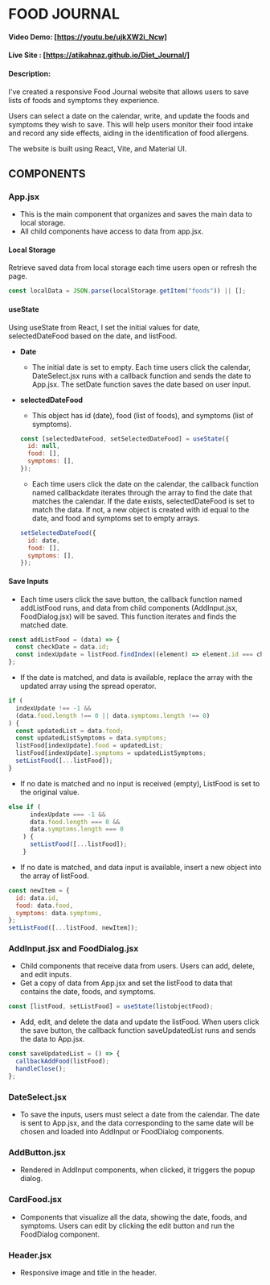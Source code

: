 # FOOD JOURNAL

#### Video Demo: [https://youtu.be/ujkXW2i_Ncw]

#### Live Site : [https://atikahnaz.github.io/Diet_Journal/]

#### Description:

I've created a responsive Food Journal website that allows users to save lists of foods and symptoms they experience.

Users can select a date on the calendar, write, and update the foods and symptoms they wish to save. This will help users monitor their food intake and record any side effects, aiding in the identification of food allergens.

The website is built using React, Vite, and Material UI.

## COMPONENTS

### App.jsx

- This is the main component that organizes and saves the main data to local storage.
- All child components have access to data from app.jsx.

#### Local Storage

Retrieve saved data from local storage each time users open or refresh the page.

```jsx
const localData = JSON.parse(localStorage.getItem("foods")) || [];
```

#### useState

Using useState from React, I set the initial values for date, selectedDateFood based on the date, and listFood.

- **Date**

  - The initial date is set to empty. Each time users click the calendar, DateSelect.jsx runs with a callback function and sends the date to App.jsx. The setDate function saves the date based on user input.

- **selectedDateFood**

  - This object has id (date), food (list of foods), and symptoms (list of symptoms).

  ```jsx
  const [selectedDateFood, setSelectedDateFood] = useState({
    id: null,
    food: [],
    symptoms: [],
  });
  ```

  - Each time users click the date on the calendar, the callback function named callbackdate iterates through the array to find the date that matches the calendar. If the date exists, selectedDateFood is set to match the data. If not, a new object is created with id equal to the date, and food and symptoms set to empty arrays.

  ```jsx
  setSelectedDateFood({
    id: date,
    food: [],
    symptoms: [],
  });
  ```

#### Save Inputs

- Each time users click the save button, the callback function named addListFood runs, and data from child components (AddInput.jsx, FoodDialog.jsx) will be saved. This function iterates and finds the matched date.

```jsx
const addListFood = (data) => {
  const checkDate = data.id;
  const indexUpdate = listFood.findIndex((element) => element.id === checkDate);
};
```

- If the date is matched, and data is available, replace the array with the updated array using the spread operator.

```jsx
if (
  indexUpdate !== -1 &&
  (data.food.length !== 0 || data.symptoms.length !== 0)
) {
  const updatedList = data.food;
  const updatedListSymptoms = data.symptoms;
  listFood[indexUpdate].food = updatedList;
  listFood[indexUpdate].symptoms = updatedListSymptoms;
  setListFood([...listFood]);
}
```

- If no date is matched and no input is received (empty), ListFood is set to the original value.

```jsx
else if (
      indexUpdate === -1 &&
      data.food.length === 0 &&
      data.symptoms.length === 0
    ) {
      setListFood([...listFood]);
    }
```

- If no date is matched, and data input is available, insert a new object into the array of listFood.

```jsx
const newItem = {
  id: data.id,
  food: data.food,
  symptoms: data.symptoms,
};
setListFood([...listFood, newItem]);
```

### AddInput.jsx and FoodDialog.jsx

- Child components that receive data from users. Users can add, delete, and edit inputs.
- Get a copy of data from App.jsx and set the listFood to data that contains the date, foods, and symptoms.

```jsx
const [listFood, setListFood] = useState(listobjectFood);
```

- Add, edit, and delete the data and update the listFood. When users click the save button, the callback function saveUpdatedList runs and sends the data to App.jsx.

```jsx
const saveUpdatedList = () => {
  callbackAddFood(listFood);
  handleClose();
};
```

### DateSelect.jsx

- To save the inputs, users must select a date from the calendar. The date is sent to App.jsx, and the data corresponding to the same date will be chosen and loaded into AddInput or FoodDialog components.

### AddButton.jsx

- Rendered in AddInput components, when clicked, it triggers the popup dialog.

### CardFood.jsx

- Components that visualize all the data, showing the date, foods, and symptoms. Users can edit by clicking the edit button and run the FoodDialog component.

### Header.jsx

- Responsive image and title in the header.
